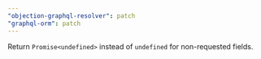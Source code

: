 ```yaml
---
"objection-graphql-resolver": patch
"graphql-orm": patch
---
```


Return `Promise<undefined>` instead of `undefined` for non-requested fields.
